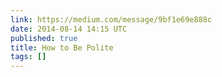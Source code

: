 ```yaml
---
link: https://medium.com/message/9bf1e69e888c
date: 2014-08-14 14:15 UTC
published: true
title: How to Be Polite
tags: []
---
```



